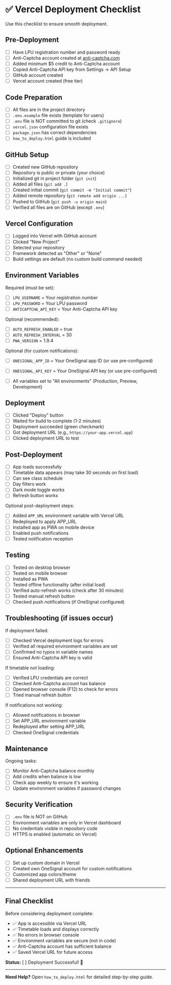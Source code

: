 # ✅ Vercel Deployment Checklist

Use this checklist to ensure smooth deployment.

## Pre-Deployment

- [ ] Have LPU registration number and password ready
- [ ] Anti-Captcha account created at [anti-captcha.com](https://anti-captcha.com)
- [ ] Added minimum $5 credit to Anti-Captcha account
- [ ] Copied Anti-Captcha API key from Settings → API Setup
- [ ] GitHub account created
- [ ] Vercel account created (free tier)

## Code Preparation

- [ ] All files are in the project directory
- [ ] `.env.example` file exists (template for users)
- [ ] `.env` file is NOT committed to git (check `.gitignore`)
- [ ] `vercel.json` configuration file exists
- [ ] `package.json` has correct dependencies
- [ ] `how_to_deploy.html` guide is included

## GitHub Setup

- [ ] Created new GitHub repository
- [ ] Repository is public or private (your choice)
- [ ] Initialized git in project folder (`git init`)
- [ ] Added all files (`git add .`)
- [ ] Created initial commit (`git commit -m "Initial commit"`)
- [ ] Added remote repository (`git remote add origin ...`)
- [ ] Pushed to GitHub (`git push -u origin main`)
- [ ] Verified all files are on GitHub (except `.env`)

## Vercel Configuration

- [ ] Logged into Vercel with GitHub account
- [ ] Clicked "New Project"
- [ ] Selected your repository
- [ ] Framework detected as "Other" or "None"
- [ ] Build settings are default (no custom build command needed)

## Environment Variables

Required (must be set):
- [ ] `LPU_USERNAME` = Your registration number
- [ ] `LPU_PASSWORD` = Your LPU password
- [ ] `ANTICAPTCHA_API_KEY` = Your Anti-Captcha API key

Optional (recommended):
- [ ] `AUTO_REFRESH_ENABLED` = true
- [ ] `AUTO_REFRESH_INTERVAL` = 30
- [ ] `PWA_VERSION` = 1.9.4

Optional (for custom notifications):
- [ ] `ONESIGNAL_APP_ID` = Your OneSignal app ID (or use pre-configured)
- [ ] `ONESIGNAL_API_KEY` = Your OneSignal API key (or use pre-configured)

- [ ] All variables set to "All environments" (Production, Preview, Development)

## Deployment

- [ ] Clicked "Deploy" button
- [ ] Waited for build to complete (1-2 minutes)
- [ ] Deployment succeeded (green checkmark)
- [ ] Got deployment URL (e.g., `https://your-app.vercel.app`)
- [ ] Clicked deployment URL to test

## Post-Deployment

- [ ] App loads successfully
- [ ] Timetable data appears (may take 30 seconds on first load)
- [ ] Can see class schedule
- [ ] Day filters work
- [ ] Dark mode toggle works
- [ ] Refresh button works

Optional post-deployment steps:
- [ ] Added `APP_URL` environment variable with Vercel URL
- [ ] Redeployed to apply APP_URL
- [ ] Installed app as PWA on mobile device
- [ ] Enabled push notifications
- [ ] Tested notification reception

## Testing

- [ ] Tested on desktop browser
- [ ] Tested on mobile browser
- [ ] Installed as PWA
- [ ] Tested offline functionality (after initial load)
- [ ] Verified auto-refresh works (check after 30 minutes)
- [ ] Tested manual refresh button
- [ ] Checked push notifications (if OneSignal configured)

## Troubleshooting (if issues occur)

If deployment failed:
- [ ] Checked Vercel deployment logs for errors
- [ ] Verified all required environment variables are set
- [ ] Confirmed no typos in variable names
- [ ] Ensured Anti-Captcha API key is valid

If timetable not loading:
- [ ] Verified LPU credentials are correct
- [ ] Checked Anti-Captcha account has balance
- [ ] Opened browser console (F12) to check for errors
- [ ] Tried manual refresh button

If notifications not working:
- [ ] Allowed notifications in browser
- [ ] Set APP_URL environment variable
- [ ] Redeployed after setting APP_URL
- [ ] Checked OneSignal credentials

## Maintenance

Ongoing tasks:
- [ ] Monitor Anti-Captcha balance monthly
- [ ] Add credits when balance is low
- [ ] Check app weekly to ensure it's working
- [ ] Update environment variables if password changes

## Security Verification

- [ ] `.env` file is NOT on GitHub
- [ ] Environment variables are only in Vercel dashboard
- [ ] No credentials visible in repository code
- [ ] HTTPS is enabled (automatic on Vercel)

## Optional Enhancements

- [ ] Set up custom domain in Vercel
- [ ] Created own OneSignal account for custom notifications
- [ ] Customized app colors/theme
- [ ] Shared deployment URL with friends

---

## Final Checklist

Before considering deployment complete:
- ✅ App is accessible via Vercel URL
- ✅ Timetable loads and displays correctly
- ✅ No errors in browser console
- ✅ Environment variables are secure (not in code)
- ✅ Anti-Captcha account has sufficient balance
- ✅ Saved Vercel URL for future access

**Status:** [ ] Deployment Successful! 🎉

---

**Need Help?** Open `how_to_deploy.html` for detailed step-by-step guide.
